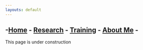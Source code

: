 ```yaml
---
layouts: default
---
```

## -[Home](../index.md) - [Research](../projects/index.md) - [Training](./index.md) - [About Me](../CV/index.md) -

This page is under construction

